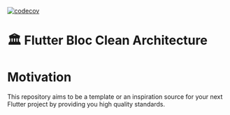 [![codecov](https://codecov.io/gh/VincentJouanne/flutter-bloc-clean-architecture/branch/master/graph/badge.svg?token=ISOAABNC13)](https://codecov.io/gh/VincentJouanne/flutter-bloc-clean-architecture)

# 🏛 Flutter Bloc Clean Architecture

# Motivation

This repository aims to be a template or an inspiration source for your next Flutter project by providing you high quality standards.
